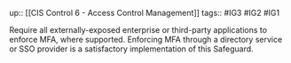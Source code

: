 up:: [[CIS Control 6 - Access Control Management]]
tags:: #IG3 #IG2 #IG1

Require all externally-exposed enterprise or third-party applications to enforce MFA, where supported. Enforcing MFA through a directory service or SSO provider is a satisfactory implementation of this Safeguard.
